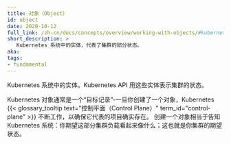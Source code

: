 ```yaml
---
title: 对象（Object）
id: object
date: 2020-10-12
full_link: /zh-cn/docs/concepts/overview/working-with-objects/#kubernetes-objects
short_description: >
   Kubernetes 系统中的实体，代表了集群的部分状态。
aka: 
tags:
- fundamental
---
```


Kubernetes 系统中的实体。Kubernetes API 用这些实体表示集群的状态。

Kubernetes 对象通常是一个“目标记录”-一旦你创建了一个对象，Kubernetes 
{{< glossary_tooltip text="控制平面（Control Plane）" term_id="control-plane" >}} 
不断工作，以确保它代表的项目确实存在。
创建一个对象相当于告知 Kubernetes 系统：你期望这部分集群负载看起来像什么；这也就是你集群的期望状态。